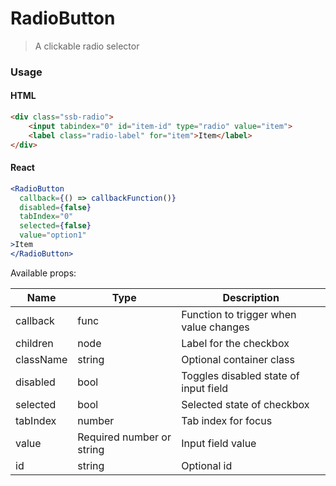RadioButton
========

> A clickable radio selector

### Usage

#### HTML

```html
<div class="ssb-radio">
    <input tabindex="0" id="item-id" type="radio" value="item">
    <label class="radio-label" for="item">Item</label>
</div>
```

#### React

```jsx harmony
<RadioButton
  callback={() => callbackFunction()}
  disabled={false}
  tabIndex="0"
  selected={false}
  value="option1"
>Item
</RadioButton>
```

Available props:

| Name       | Type           | Description  |
| ---------- | ------------- | ----- |
| callback   | func | Function to trigger when value changes |
| children | node | Label for the checkbox |
| className   | string | Optional container class|
| disabled | bool | Toggles disabled state of input field |
| selected | bool | Selected state of checkbox |
| tabIndex | number | Tab index for focus |
| value | Required number or string | Input field value |
| id | string | Optional id |
